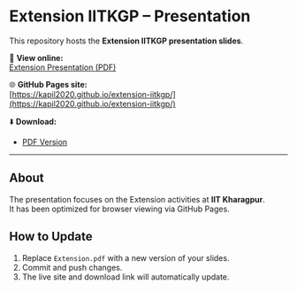 
# Extension IITKGP – Presentation

This repository hosts the **Extension IITKGP presentation slides**.

📖 **View online:**  
[Extension Presentation (PDF)](https://kapil2020.github.io/extension-iitkgp/Extension.pdf)

🌐 **GitHub Pages site:**  
[https://kapil2020.github.io/extension-iitkgp/](https://kapil2020.github.io/extension-iitkgp/)

⬇️ **Download:**  
- [PDF Version](Extension.pdf)

---

## About
The presentation focuses on the Extension activities at **IIT Kharagpur**.  
It has been optimized for browser viewing via GitHub Pages.

## How to Update
1. Replace `Extension.pdf` with a new version of your slides.  
2. Commit and push changes.  
3. The live site and download link will automatically update.
